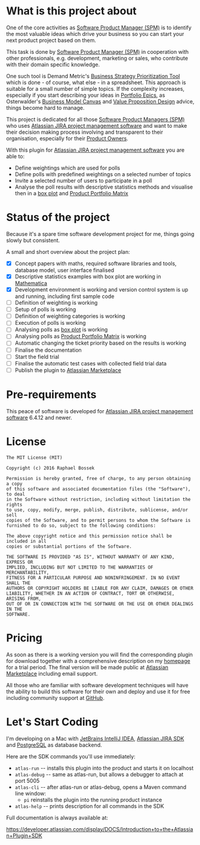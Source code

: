 # What is this project about

One of the core activities as [Software Product Manager (SPM)](http://community.ispma.org/body-of-knowledge/) is to identify the most valuable ideas which drive your business so you can start your next product project based on them.

This task is done by [Software Product Manager (SPM)](http://community.ispma.org/body-of-knowledge/) in cooperation with other professionals, e.g. development, marketing or sales, who contribute with their domain specific knowledge.

One such tool is Demand Metric's [Business Strategy Prioritization Tool](http://www.demandmetric.com/content/business-strategy-prioritization-tool) which is done - of course, what else - in a spreadsheet.
This approach is suitable for a small number of simple topics. If the complexity increases, especially if you start describing your ideas in [Portfolio Epics](http://www.scaledagileframework.com/epic/), as Osterwalder's [Business Model Canvas](http://www.businessmodelgeneration.com/canvas/bmc) and [Value Proposition Design](https://strategyzer.com/books/value-proposition-design) advice, things become hard to manage.

This project is dedicated for all those [Software Product Managers (SPM)](http://community.ispma.org/body-of-knowledge/) who uses [Atlassian JIRA project management software](https://atlassian.com/software/jira) and want to make their decision making process involving and transparent to their organisation, especially for their [Product Owners](http://www.scaledagileframework.com/product-owner/).

With this plugin for [Atlassian JIRA project management software](https://atlassian.com/software/jira) you are able to:

* Define weightings which are used for polls
* Define polls with predefined weightings on a selected number of topics
* Invite a selected number of users to participate in a poll
* Analyse the poll results with descriptive statistics methods and visualise then in a [box plot](https://en.wikipedia.org/wiki/Box_plot) and [Product Portfolio Matrix](https://en.wikipedia.org/wiki/Growth%E2%80%93share_matrix)

# Status of the project

Because it's a spare time software development project for me, things going slowly but consistent.

A small and short overview about the project plan:
- [x] Concept papers with maths, required software libraries and tools, database model, user interface finalised 
- [x] Descriptive statistics examples with box plot are working in [Mathematica](http://mathematica.stackexchange.com/questions/102911/inverted-empirical-cdf-with-averaging-including-boxwhiskerchart)
- [x] Development environment is working and version control system is up and running, including first sample code
- [ ] Definition of weighting is working
- [ ] Setup of polls is working
- [ ] Definition of weighting categories is working
- [ ] Execution of polls is working
- [ ] Analysing polls as [box plot](https://en.wikipedia.org/wiki/Box_plot) is working
- [ ] Analysing polls as [Product Portfolio Matrix](https://en.wikipedia.org/wiki/Growth%E2%80%93share_matrix) is working
- [ ] Automatic changing the ticket priority based on the results is working 
- [ ] Finalise the documentation
- [ ] Start the field trial
- [ ] Finalise the automatic test cases with collected field trial data
- [ ] Publish the plugin to [Atlassian Marketplace](https://marketplace.atlassian.com/)

# Pre-requirements

This peace of software is developed for [Atlassian JIRA project management software](https://atlassian.com/software/jira) 6.4.12 and newer.

# License

```
The MIT License (MIT)

Copyright (c) 2016 Raphael Bossek

Permission is hereby granted, free of charge, to any person obtaining a copy
of this software and associated documentation files (the "Software"), to deal
in the Software without restriction, including without limitation the rights
to use, copy, modify, merge, publish, distribute, sublicense, and/or sell
copies of the Software, and to permit persons to whom the Software is
furnished to do so, subject to the following conditions:

The above copyright notice and this permission notice shall be included in all
copies or substantial portions of the Software.

THE SOFTWARE IS PROVIDED "AS IS", WITHOUT WARRANTY OF ANY KIND, EXPRESS OR
IMPLIED, INCLUDING BUT NOT LIMITED TO THE WARRANTIES OF MERCHANTABILITY,
FITNESS FOR A PARTICULAR PURPOSE AND NONINFRINGEMENT. IN NO EVENT SHALL THE
AUTHORS OR COPYRIGHT HOLDERS BE LIABLE FOR ANY CLAIM, DAMAGES OR OTHER
LIABILITY, WHETHER IN AN ACTION OF CONTRACT, TORT OR OTHERWISE, ARISING FROM,
OUT OF OR IN CONNECTION WITH THE SOFTWARE OR THE USE OR OTHER DEALINGS IN THE
SOFTWARE.
```

# Pricing

As soon as there is a working version you will find the corresponding plugin for download together with a comprehensive description on my [homepage](http://raphaelbossek.wordpress.com) for a trial period. The final version will be made public at [Atlassian Marketplace](https://marketplace.atlassian.com/) including email support.

All those who are familiar with software development techniques will have the ability to build this software for their own and deploy and use it for free including community support at [GitHub](https://github.com/RaphaelBossek/dev-atlassian-jira-proman/issues).

# Let's Start Coding

I'm developing on a Mac with [JetBrains IntelliJ IDEA](https://www.jetbrains.com/idea/), [Atlassian JIRA SDK](https://developer.atlassian.com/docs/developer-tools/working-with-the-sdk) and [PostgreSQL](http://postgresapp.com/) as database backend.

Here are the SDK commands you'll use immediately:

* `atlas-run`   -- installs this plugin into the product and starts it on localhost
* `atlas-debug` -- same as atlas-run, but allows a debugger to attach at port 5005
* `atlas-cli`   -- after atlas-run or atlas-debug, opens a Maven command line window:
    * `pi` reinstalls the plugin into the running product instance
* `atlas-help`  -- prints description for all commands in the SDK

Full documentation is always available at:

https://developer.atlassian.com/display/DOCS/Introduction+to+the+Atlassian+Plugin+SDK